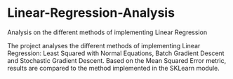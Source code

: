 # Linear-Regression-Analysis
Analysis on the different methods of implementing Linear Regression

The project analyses the different methods of implementing Linear Regression: Least Squared with Normal Equations, Batch Gradient Descent and Stochastic Gradient Descent. Based on the Mean Squared Error metric, results are compared to the method implemented in the SKLearn module.


